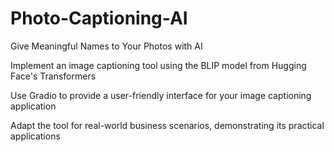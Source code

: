 # Photo-Captioning-AI
Give Meaningful Names to Your Photos with AI

Implement an image captioning tool using the BLIP model from Hugging Face's Transformers

Use Gradio to provide a user-friendly interface for your image captioning application

Adapt the tool for real-world business scenarios, demonstrating its practical applications

